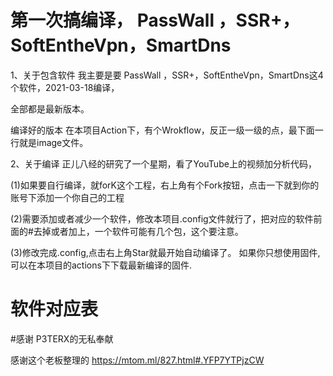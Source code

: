 # 第一次搞编译， PassWall ，SSR+，SoftEntheVpn，SmartDns


1、关于包含软件
我主要是要 PassWall ，SSR+，SoftEntheVpn，SmartDns这4个软件，2021-03-18编译，

全部都是最新版本。

编译好的版本 在本项目Action下，有个Wrokflow，反正一级一级的点，最下面一行就是image文件。

2、关于编译
正儿八经的研究了一个星期，看了YouTube上的视频加分析代码，

(1)如果要自行编译，就forK这个工程，右上角有个Fork按钮，点击一下就到你的账号下添加一个你自己的工程

(2)需要添加或者减少一个软件，修改本项目.config文件就行了，把对应的软件前面的#去掉或者加上，一个软件可能有几个包，这个要注意。

(3)修改完成.config,点击右上角Star就最开始自动编译了。
如果你只想使用固件,可以在本项目的actions下下载最新编译的固件.



# 软件对应表

#感谢  P3TERX的无私奉献

感谢这个老板整理的 https://mtom.ml/827.html#.YFP7YTPjzCW
